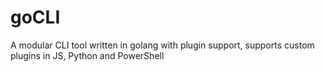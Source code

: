# goCLI
A modular CLI tool written in golang with plugin support, supports custom plugins in JS, Python and PowerShell
